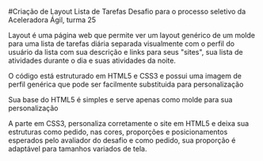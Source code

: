 #Criação de Layout Lista de Tarefas
Desafio para o processo seletivo da Aceleradora Ágil, turma 25

Layout é uma página web que permite ver um layout genérico de um molde para uma lista de tarefas diária separada visualmente com o perfil do usuário da lista com sua descrição e links para seus "sites", sua lista de atividades durante o dia e suas atividades da noite.

O código está estruturado em HTML5 e CSS3 e possui uma imagem de perfil genérica que pode ser facilmente substituida para personalização

Sua base do HTML5 é simples e serve apenas como molde para sua personalização

A parte em CSS3, personaliza corretamente o site em HTML5 e deixa sua estruturas como pedido, nas cores, proporções e posicionamentos esperados pelo avaliador do desafio e como pedido, sua proporção é adaptável para tamanhos variados de tela.
